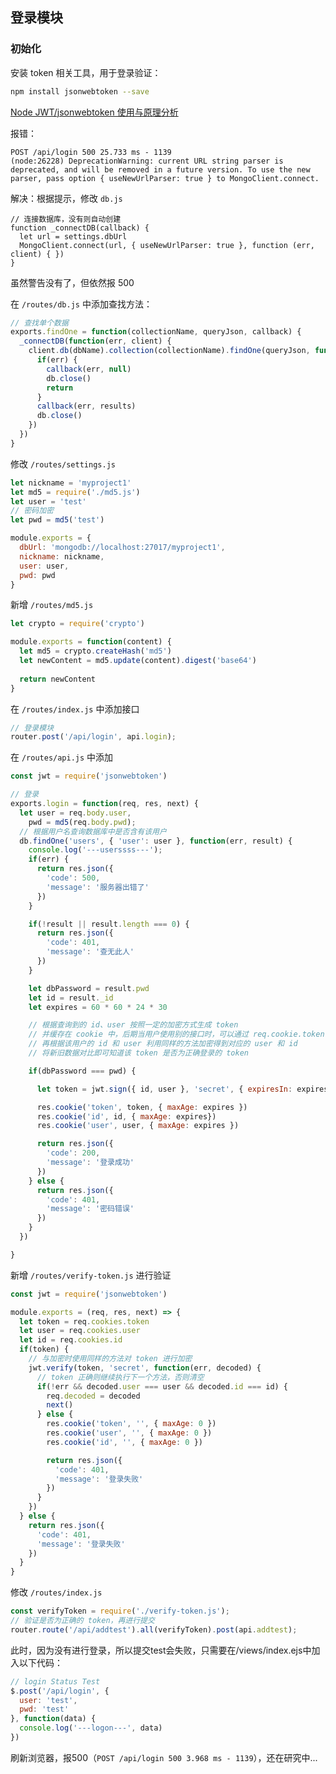 ## 登录模块
### 初始化
安装 token 相关工具，用于登录验证：
```bash
npm install jsonwebtoken --save
```
[Node JWT/jsonwebtoken 使用与原理分析](https://www.jianshu.com/p/a7882080c541)

报错：
```
POST /api/login 500 25.733 ms - 1139
(node:26228) DeprecationWarning: current URL string parser is deprecated, and will be removed in a future version. To use the new parser, pass option { useNewUrlParser: true } to MongoClient.connect.
```

解决：根据提示，修改 `db.js`
```
// 连接数据库，没有则自动创建
function _connectDB(callback) {
  let url = settings.dbUrl
  MongoClient.connect(url, { useNewUrlParser: true }, function (err, client) { })
}
```
虽然警告没有了，但依然报 500

在 `/routes/db.js` 中添加查找方法：
```javascript
// 查找单个数据
exports.findOne = function(collectionName, queryJson, callback) {
  _connectDB(function(err, client) {
    client.db(dbName).collection(collectionName).findOne(queryJson, function(err, results) {
      if(err) {
        callback(err, null)
        db.close()
        return
      }
      callback(err, results)
      db.close()
    })
  })
}
```
修改 `/routes/settings.js`
```javascript
let nickname = 'myproject1'
let md5 = require('./md5.js')
let user = 'test'
// 密码加密
let pwd = md5('test')

module.exports = {
  dbUrl: 'mongodb://localhost:27017/myproject1',
  nickname: nickname,
  user: user,
  pwd: pwd
}
```

新增 `/routes/md5.js`
```javascript
let crypto = require('crypto')

module.exports = function(content) {
  let md5 = crypto.createHash('md5')
  let newContent = md5.update(content).digest('base64')
  
  return newContent
}
```

在 `/routes/index.js` 中添加接口
```javascript
// 登录模块
router.post('/api/login', api.login);
```

在 `/routes/api.js` 中添加
```javascript
const jwt = require('jsonwebtoken')

// 登录
exports.login = function(req, res, next) {
  let user = req.body.user,
    pwd = md5(req.body.pwd);
  // 根据用户名查询数据库中是否含有该用户
  db.findOne('users', { 'user': user }, function(err, result) {
    console.log('---userssss---');
    if(err) {
      return res.json({
        'code': 500,
        'message': '服务器出错了'
      })
    }

    if(!result || result.length === 0) {
      return res.json({
        'code': 401,
        'message': '查无此人'
      })
    }

    let dbPassword = result.pwd
    let id = result._id
    let expires = 60 * 60 * 24 * 30

    // 根据查询到的 id、user 按照一定的加密方式生成 token
    // 并缓存在 cookie 中，后期当用户使用别的接口时，可以通过 req.cookie.token 获取 token
    // 再根据该用户的 id 和 user 利用同样的方法加密得到对应的 user 和 id
    // 将新旧数据对比即可知道该 token 是否为正确登录的 token

    if(dbPassword === pwd) {

      let token = jwt.sign({ id, user }, 'secret', { expiresIn: expires })

      res.cookie('token', token, { maxAge: expires })
      res.cookie('id', id, { maxAge: expires})
      res.cookie('user', user, { maxAge: expires })

      return res.json({
        'code': 200,
        'message': '登录成功'
      })
    } else {
      return res.json({
        'code': 401,
        'message': '密码错误'
      })
    }
  })

}
```

新增 `/routes/verify-token.js` 进行验证
```javascript
const jwt = require('jsonwebtoken')

module.exports = (req, res, next) => {
  let token = req.cookies.token
  let user = req.cookies.user
  let id = req.cookies.id
  if(token) {
    // 与加密时使用同样的方法对 token 进行加密
    jwt.verify(token, 'secret', function(err, decoded) {
      // token 正确则继续执行下一个方法，否则清空
      if(!err && decoded.user === user && decoded.id === id) {
        req.decoded = decoded
        next()
      } else {
        res.cookie('token', '', { maxAge: 0 })
        res.cookie('user', '', { maxAge: 0 })
        res.cookie('id', '', { maxAge: 0 })

        return res.json({
          'code': 401,
          'message': '登录失败'
        })
      }
    })
  } else {
    return res.json({
      'code': 401,
      'message': '登录失败'
    })
  }
}
```

修改 `/routes/index.js`
```javascript
const verifyToken = require('./verify-token.js');
// 验证是否为正确的 token，再进行提交
router.route('/api/addtest').all(verifyToken).post(api.addtest);
```
此时，因为没有进行登录，所以提交test会失败，只需要在/views/index.ejs中加入以下代码：
```javascript
// login Status Test
$.post('/api/login', {
  user: 'test',
  pwd: 'test'
}, function(data) {
  console.log('---logon---', data)
})

```
刷新浏览器，报500（`POST /api/login 500 3.968 ms - 1139`），还在研究中...
